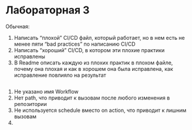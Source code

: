 # Лабораторная 3

Обычная: 
1. Написать “плохой” CI/CD файл, который работает, но в нем есть не менее пяти “bad practices” по написанию CI/CD
2. Написать “хороший” CI/CD, в котором эти плохие практики исправлены
3. В Readme описать каждую из плохих практик в плохом файле, почему она плохая и как в хорошем она была исправлена, как исправление повлияло на результат

```

```

1) Не указано имя Workflow
2) Нет path, что приводит к вызовам после любого изменения в репозитории
3) Не используется schedule вместо on action, что приводит к лишним вызовам
4) 
